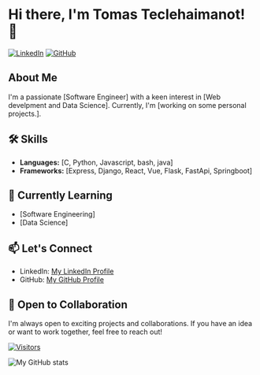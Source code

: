 # Hi there, I'm Tomas Teclehaimanot! 👋

[![LinkedIn](https://img.shields.io/badge/LinkedIn-Connect-blue)](https://www.linkedin.com/in/tomas-teclehaimanot)
[![GitHub](https://img.shields.io/badge/GitHub-Follow-brightgreen)](https://github.com/Sufi-to)

## About Me

I'm a passionate [Software Engineer] with a keen interest in [Web develpment and Data Science]. Currently, I'm [working on some personal projects.].


## 🛠️ Skills

- **Languages:** [C, Python, Javascript, bash, java]
- **Frameworks:** [Express, Django, React, Vue, Flask, FastApi, Springboot]


## 🌱 Currently Learning

- [Software Engineering]
- [Data Science]

## 📫 Let's Connect

- LinkedIn: [My LinkedIn Profile](https://www.linkedin.com/in/tomas-teclehaimanot)
- GitHub: [My GitHub Profile](https://github.com/Sufi-to)

## 🤝 Open to Collaboration

I'm always open to exciting projects and collaborations. If you have an idea or want to work together, feel free to reach out!

[![Visitors](https://visitor-badge.glitch.me/badge?page_id=Sufi-to.Sufi-to)](https://github.com/Sufi-to)

![My GitHub stats](https://github-readme-stats.vercel.app/api?username=Sufi-to&show_icons=true&theme=radical)


